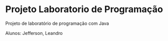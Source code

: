 # Projeto Laboratorio de Programação
Projeto de laboratório de programação com Java 

Alunos: Jefferson, Leandro
